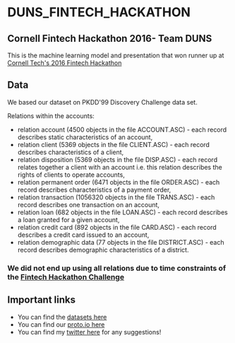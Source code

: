 # DUNS_FINTECH_HACKATHON
## Cornell Fintech Hackathon 2016- Team DUNS


This is the machine learning model and presentation that won runner up at [Cornell Tech's 2016 Fintech Hackathon](https://fintechhackathon2016.splashthat.com/)


## Data
We based our dataset on PKDD'99 Discovery Challenge data set.

Relations within the accounts:
- relation account (4500 objects in the file ACCOUNT.ASC) - each record describes static characteristics of an account,
- relation client (5369 objects in the file CLIENT.ASC) - each record describes characteristics of a client,
- relation disposition (5369 objects in the file DISP.ASC) - each record relates together a client with an account i.e. this relation describes the rights of clients to operate accounts,
- relation permanent order (6471 objects in the file ORDER.ASC) - each record describes characteristics of a payment order,
- relation transaction (1056320 objects in the file TRANS.ASC) - each record describes one transaction on an account,
- relation loan (682 objects in the file LOAN.ASC) - each record describes a loan granted for a given account,
- relation credit card (892 objects in the file CARD.ASC) - each record describes a credit card issued to an account,
- relation demographic data (77 objects in the file DISTRICT.ASC) - each record describes demographic characteristics of a district.

### We did not end up using all relations due to time constraints of the [Fintech Hackathon Challenge](https://fintechhackathon2016.splashthat.com/)


## Important links
- You can find the [datasets here](http://lisp.vse.cz/pkdd99/berka.htm) 
- You can find our [proto.io here](https://pr.to/HLERWZ/)
- You can find my [twitter here](https://twitter.com/itsjanul) for any suggestions! 
